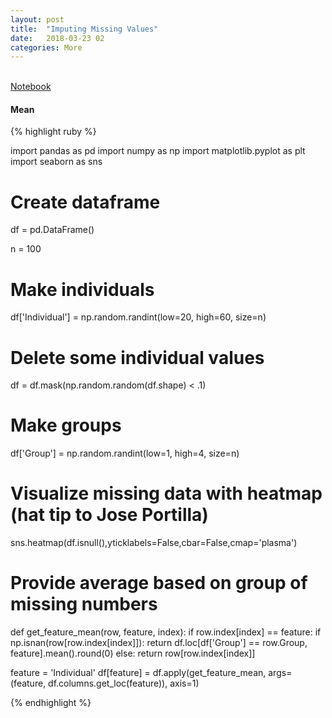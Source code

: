 ```yaml
---
layout: post
title:  "Imputing Missing Values"
date:   2018-03-23 02
categories: More
---
```

<br />

<a href="https://nbviewer.jupyter.org/github/cliffwhitworth/machine_learning_notebooks/blob/master/ImputingMissingValues.ipynb">
Notebook
</a>

<h4>Mean</h4>

{% highlight ruby %}

import pandas as pd
import numpy as np
import matplotlib.pyplot as plt
import seaborn as sns

# Create dataframe
df = pd.DataFrame()

n = 100

# Make individuals
df['Individual'] = np.random.randint(low=20, high=60, size=n)

# Delete some individual values
df = df.mask(np.random.random(df.shape) < .1)

# Make groups
df['Group'] = np.random.randint(low=1, high=4, size=n)

# Visualize missing data with heatmap (hat tip to Jose Portilla)
sns.heatmap(df.isnull(),yticklabels=False,cbar=False,cmap='plasma')

# Provide average based on group of missing numbers
def get_feature_mean(row, feature, index):
    if row.index[index] == feature:
        if np.isnan(row[row.index[index]]):
            return df.loc[df['Group'] == row.Group, feature].mean().round(0)
        else:
            return row[row.index[index]]

feature = 'Individual'
df[feature] = df.apply(get_feature_mean, args=(feature, df.columns.get_loc(feature)), axis=1)

{% endhighlight %}
